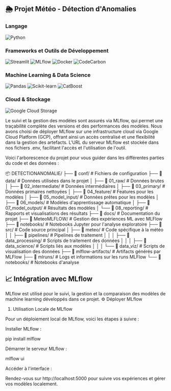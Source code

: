 
## 🌦️ Projet Météo - Détection d'Anomalies

### Langage
![Python](https://img.shields.io/badge/python-3.9-blue)

### Frameworks et Outils de Développement
![Streamlit](https://img.shields.io/badge/Streamlit-1.38.0-orange?logo=streamlit)
![MLflow](https://img.shields.io/badge/MLFlow-2.16.0-orange)
![Docker](https://img.shields.io/badge/Docker-Enabled-blue)
![CodeCarbon](https://img.shields.io/badge/CodeCarbon-2.7.1-brightgreen)

### Machine Learning & Data Science
![Pandas](https://img.shields.io/badge/Pandas-2.2.2-green)
![Scikit-learn](https://img.shields.io/badge/Scikit--learn-1.5.1-yellow)
![CatBoost](https://img.shields.io/badge/CatBoost-Prediction-green)

### Cloud & Stockage
![Google Cloud Storage](https://img.shields.io/badge/Google_Cloud_Storage-2.18.2-blue)


Le suivi et la gestion des modèles sont assurés via MLflow, qui permet une traçabilité complète des versions et des performances des modèles. Nous avons choisi de déployer MLflow sur une infrastructure cloud via Google Cloud Platform (GCP), offrant ainsi un accès centralisé et une flexibilité dans la gestion des artefacts. L'URL du serveur MLflow est stockée dans nos fichiers .env, facilitant l'accès et l'utilisation de l'outil.

Voici l'arborescence du projet pour vous guider dans les différentes parties du code et des données :

📦 DETECTIONANOMALIE/
├── 📁 conf/                      # Fichiers de configuration
├── 📁 data/                      # Données utilisées dans le projet
│   ├── 📁 01_raw/                # Données brutes
│   ├── 📁 02_intermediate/       # Données intermédiaires
│   ├── 📁 03_primary/            # Données primaires nettoyées
│   ├── 📁 04_feature/            # Features pour les modèles
│   ├── 📁 05_model_input/        # Données prêtes pour les modèles
│   ├── 📁 06_models/             # Modèles d'apprentissage automatique
│   ├── 📁 07_model_output/       # Résultats des modèles
│   └── 📁 08_reporting/          # Rapports et visualisations des résultats
├── 📁 docs/                      # Documentation du projet
├── 📁 MeteoMLFLOW/               # Gestion des expériences ML avec MLFlow
├── 📁 notebooks/                 # Notebooks Jupyter pour l'analyse exploratoire
├── 📁 src/                       # Code source principal
│   ├── 📁 meteo/                 # Code spécifique à la météo
│   │   ├── 📁 pipelines/         # Pipelines de traitement
│   │   │   ├── 📁 data_processing/  # Scripts de traitement des données
│   │   │   ├── 📁 data_science/     # Scripts liés aux modèles
│   │   │   └── 📁 data_viz/         # Scripts de visualisation des données
├── 📁 mlflow-artifacts/          # Artifacts générés par MLFlow
├── 📁 mlruns/                    # Logs et informations sur les runs MLFlow
└── 📁 notebooks/                 # Notebooks d'analyse



## 📈 Intégration avec MLflow

MLflow est utilisé pour le suivi, la gestion et la comparaison des modèles de machine learning développés dans ce projet.
⚙️ Déployer MLflow

1. Utilisation Locale de MLflow

Pour un déploiement local de MLflow, voici les étapes à suivre :

Installer MLflow :

pip install mlflow


Démarrer le serveur MLflow :


mlflow ui

Accéder à l'interface :

Rendez-vous sur http://localhost:5000 pour suivre vos expériences et gérer vos modèles localement.

